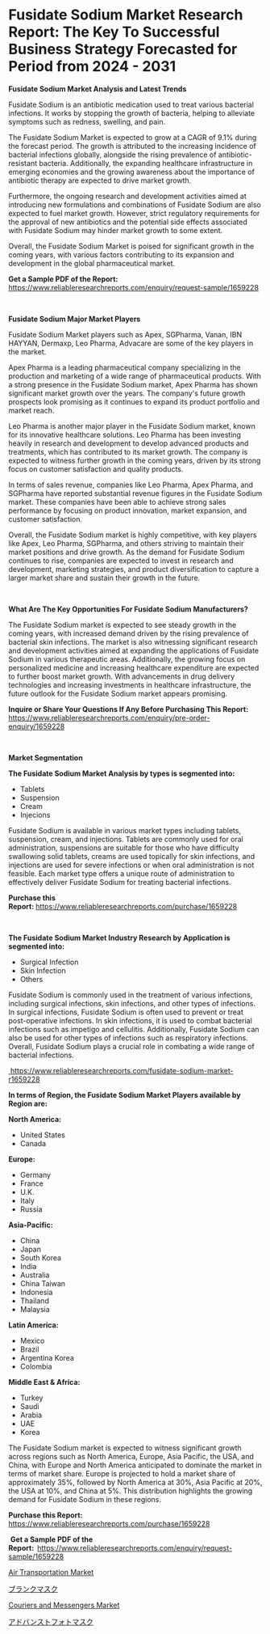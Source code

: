 <p><h1>Fusidate Sodium Market Research Report: The Key To Successful Business Strategy Forecasted for Period from 2024 - 2031</h1></p><p><strong>Fusidate Sodium Market Analysis and Latest Trends</strong></p>
<p><p>Fusidate Sodium is an antibiotic medication used to treat various bacterial infections. It works by stopping the growth of bacteria, helping to alleviate symptoms such as redness, swelling, and pain.</p><p>The Fusidate Sodium Market is expected to grow at a CAGR of 9.1% during the forecast period. The growth is attributed to the increasing incidence of bacterial infections globally, alongside the rising prevalence of antibiotic-resistant bacteria. Additionally, the expanding healthcare infrastructure in emerging economies and the growing awareness about the importance of antibiotic therapy are expected to drive market growth.</p><p>Furthermore, the ongoing research and development activities aimed at introducing new formulations and combinations of Fusidate Sodium are also expected to fuel market growth. However, strict regulatory requirements for the approval of new antibiotics and the potential side effects associated with Fusidate Sodium may hinder market growth to some extent.</p><p>Overall, the Fusidate Sodium Market is poised for significant growth in the coming years, with various factors contributing to its expansion and development in the global pharmaceutical market.</p></p>
<p><strong>Get a Sample PDF of the Report:&nbsp;</strong> <a href="https://www.reliableresearchreports.com/enquiry/request-sample/1659228">https://www.reliableresearchreports.com/enquiry/request-sample/1659228</a></p>
<p>&nbsp;</p>
<p><strong>Fusidate Sodium Major Market Players</strong></p>
<p><p>Fusidate Sodium Market players such as Apex, SGPharma, Vanan, IBN HAYYAN, Dermaxp, Leo Pharma, Advacare are some of the key players in the market. </p><p>Apex Pharma is a leading pharmaceutical company specializing in the production and marketing of a wide range of pharmaceutical products. With a strong presence in the Fusidate Sodium market, Apex Pharma has shown significant market growth over the years. The company's future growth prospects look promising as it continues to expand its product portfolio and market reach.</p><p>Leo Pharma is another major player in the Fusidate Sodium market, known for its innovative healthcare solutions. Leo Pharma has been investing heavily in research and development to develop advanced products and treatments, which has contributed to its market growth. The company is expected to witness further growth in the coming years, driven by its strong focus on customer satisfaction and quality products.</p><p>In terms of sales revenue, companies like Leo Pharma, Apex Pharma, and SGPharma have reported substantial revenue figures in the Fusidate Sodium market. These companies have been able to achieve strong sales performance by focusing on product innovation, market expansion, and customer satisfaction.</p><p>Overall, the Fusidate Sodium market is highly competitive, with key players like Apex, Leo Pharma, SGPharma, and others striving to maintain their market positions and drive growth. As the demand for Fusidate Sodium continues to rise, companies are expected to invest in research and development, marketing strategies, and product diversification to capture a larger market share and sustain their growth in the future.</p></p>
<p>&nbsp;</p>
<p><strong>What Are The Key Opportunities For Fusidate Sodium Manufacturers?</strong></p>
<p><p>The Fusidate Sodium market is expected to see steady growth in the coming years, with increased demand driven by the rising prevalence of bacterial skin infections. The market is also witnessing significant research and development activities aimed at expanding the applications of Fusidate Sodium in various therapeutic areas. Additionally, the growing focus on personalized medicine and increasing healthcare expenditure are expected to further boost market growth. With advancements in drug delivery technologies and increasing investments in healthcare infrastructure, the future outlook for the Fusidate Sodium market appears promising.</p></p>
<p><strong>Inquire or Share Your Questions If Any Before Purchasing This Report:</strong> <a href="https://www.reliableresearchreports.com/enquiry/pre-order-enquiry/1659228">https://www.reliableresearchreports.com/enquiry/pre-order-enquiry/1659228</a></p>
<p>&nbsp;</p>
<p><strong>Market Segmentation</strong></p>
<p><strong>The Fusidate Sodium Market Analysis by types is segmented into:</strong></p>
<p><ul><li>Tablets</li><li>Suspension</li><li>Cream</li><li>Injecions</li></ul></p>
<p><p>Fusidate Sodium is available in various market types including tablets, suspension, cream, and injections. Tablets are commonly used for oral administration, suspensions are suitable for those who have difficulty swallowing solid tablets, creams are used topically for skin infections, and injections are used for severe infections or when oral administration is not feasible. Each market type offers a unique route of administration to effectively deliver Fusidate Sodium for treating bacterial infections.</p></p>
<p><strong>Purchase this Report:&nbsp;</strong><a href="https://www.reliableresearchreports.com/purchase/1659228">https://www.reliableresearchreports.com/purchase/1659228</a></p>
<p>&nbsp;</p>
<p><strong>The Fusidate Sodium Market Industry Research by Application is segmented into:</strong></p>
<p><ul><li>Surgical Infection</li><li>Skin Infection</li><li>Others</li></ul></p>
<p><p>Fusidate Sodium is commonly used in the treatment of various infections, including surgical infections, skin infections, and other types of infections. In surgical infections, Fusidate Sodium is often used to prevent or treat post-operative infections. In skin infections, it is used to combat bacterial infections such as impetigo and cellulitis. Additionally, Fusidate Sodium can also be used for other types of infections such as respiratory infections. Overall, Fusidate Sodium plays a crucial role in combating a wide range of bacterial infections.</p></p>
<p><a href="https://www.reliableresearchreports.com/fusidate-sodium-market-r1659228">&nbsp;https://www.reliableresearchreports.com/fusidate-sodium-market-r1659228</a></p>
<p><strong>In terms of Region, the Fusidate Sodium Market Players available by Region are:</strong></p>
<p>
    <p> <strong> North America: </strong>
        <ul>
            <li>United States</li>
            <li>Canada</li>
        </ul>
        </p> 
    <p> <strong> Europe: </strong>
        <ul>
            <li>Germany</li>
            <li>France</li>
            <li>U.K.</li>
            <li>Italy</li>
            <li>Russia</li>
        </ul>
        </p> 
    <p> <strong> Asia-Pacific: </strong>
        <ul>
            <li>China</li>
            <li>Japan</li>
            <li>South Korea</li>
            <li>India</li>
            <li>Australia</li>
            <li>China Taiwan</li>
            <li>Indonesia</li>
            <li>Thailand</li>
            <li>Malaysia</li>
        </ul>
        </p> 
    <p> <strong> Latin America: </strong>
        <ul>
            <li>Mexico</li>
            <li>Brazil</li>
            <li>Argentina Korea</li>
            <li>Colombia</li>
        </ul>
        </p> 
    <p> <strong> Middle East & Africa: </strong>
        <ul>
            <li>Turkey</li>
            <li>Saudi</li>
            <li>Arabia</li>
            <li>UAE</li>
            <li>Korea</li>
        </ul>
    </p>
    </p>
<p><p>The Fusidate Sodium market is expected to witness significant growth across regions such as North America, Europe, Asia Pacific, the USA, and China, with Europe and North America anticipated to dominate the market in terms of market share. Europe is projected to hold a market share of approximately 35%, followed by North America at 30%, Asia Pacific at 20%, the USA at 10%, and China at 5%. This distribution highlights the growing demand for Fusidate Sodium in these regions.</p></p>
<p><strong>Purchase this Report: </strong><a href="https://www.reliableresearchreports.com/purchase/1659228">https://www.reliableresearchreports.com/purchase/1659228</a></p>
<p>&nbsp;<strong>Get a Sample PDF of the Report:&nbsp;&nbsp;</strong><a href="https://www.reliableresearchreports.com/enquiry/request-sample/1659228">https://www.reliableresearchreports.com/enquiry/request-sample/1659228</a></p>
<p><strong></strong></p>
<p><p><a href="https://github.com/gamblestampleyjenny50m5sl6/Market-Research-Report-List-3/blob/main/air-transportation-market.md">Air Transportation Market</a></p><p><a href="https://github.com/laurenreichert/Market-Research-Report-List-2/blob/main/1398428177690.md">ブランクマスク</a></p><p><a href="https://github.com/wwwkeltoum/Market-Research-Report-List-4/blob/main/couriers-and-messengers-market.md">Couriers and Messengers Market</a></p><p><a href="https://github.com/vtbvgl20191192/Market-Research-Report-List-3/blob/main/9981505177689.md">アドバンストフォトマスク</a></p></p>